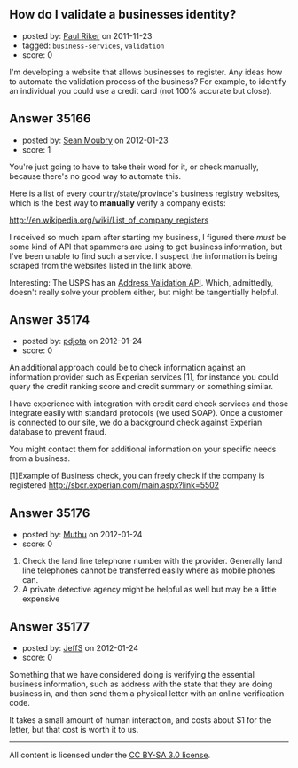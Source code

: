 ## How do I validate a businesses identity?

- posted by: [Paul Riker](https://stackexchange.com/users/-1/14597-paul-riker) on 2011-11-23
- tagged: `business-services`, `validation`
- score: 0

I'm developing a website that allows businesses to register. Any ideas how to automate the validation process of the business? For example, to identify an individual you could use a credit card (not 100% accurate but close).


## Answer 35166

- posted by: [Sean Moubry](https://stackexchange.com/users/-1/15912-sean-moubry) on 2012-01-23
- score: 1

<p>You're just going to have to take their word for it, or check manually, because there's no good way to automate this.</p>

<p>Here is a list of every country/state/province's business registry websites, which is the best way to <strong>manually</strong> verify a company exists:</p>

<p><a href="http://en.wikipedia.org/wiki/List_of_company_registers#United_States" rel="nofollow">http://en.wikipedia.org/wiki/List_of_company_registers</a></p>

<p>I received so much spam after starting my business, I figured there <em>must</em> be some kind of API that spammers are using to get business information, but I've been unable to find such a service. I suspect the information is being scraped from the websites listed in the link above.</p>

<p>Interesting: The USPS has an <a href="http://www.ups.com/content/us/en/bussol/browse/online_tools_us_address_validation.html" rel="nofollow">Address Validation API</a>. Which, admittedly, doesn't really solve your problem either, but might be tangentially helpful.</p>



## Answer 35174

- posted by: [pdjota](https://stackexchange.com/users/-1/1355-pdjota) on 2012-01-24
- score: 0

An additional approach could be to check information against an information provider such as 
Experian services [1], for instance you could query the credit ranking score and credit summary or something similar.

I have experience with integration with credit card check services and those integrate easily with standard protocols (we used SOAP). Once a customer is connected to our site, we do a background check against Experian database to prevent fraud.

You might contact them for additional information on your specific needs from a business.

[1]Example of Business check, you can freely check if the company is registered http://sbcr.experian.com/main.aspx?link=5502


## Answer 35176

- posted by: [Muthu](https://stackexchange.com/users/-1/13073-muthu) on 2012-01-24
- score: 0

1. Check the land line telephone number with the provider. Generally land line telephones cannot be transferred easily where as mobile phones can.
2. A private detective agency might be helpful as well but may be a little expensive



## Answer 35177

- posted by: [JeffS](https://stackexchange.com/users/-1/15873-jeffs) on 2012-01-24
- score: 0

Something that we have considered doing is verifying the essential business information, such as address with the state that they are doing business in, and then send them a physical letter with an online verification code. 

It takes a small amount of human interaction, and costs about $1 for the letter, but that cost is worth it to us.



---

All content is licensed under the [CC BY-SA 3.0 license](https://creativecommons.org/licenses/by-sa/3.0/).
